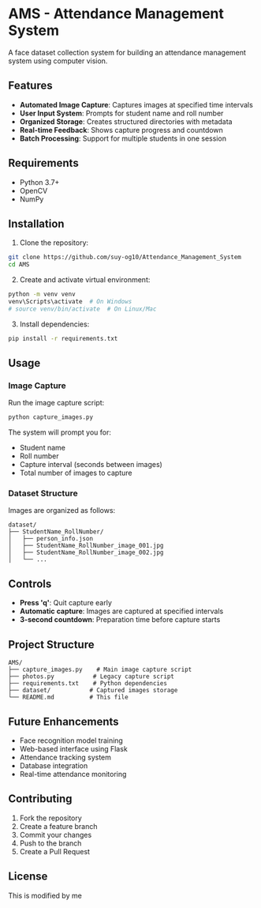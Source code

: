 # AMS - Attendance Management System

A face dataset collection system for building an attendance management system using computer vision.

## Features

- **Automated Image Capture**: Captures images at specified time intervals
- **User Input System**: Prompts for student name and roll number
- **Organized Storage**: Creates structured directories with metadata
- **Real-time Feedback**: Shows capture progress and countdown
- **Batch Processing**: Support for multiple students in one session

## Requirements

- Python 3.7+
- OpenCV
- NumPy

## Installation

1. Clone the repository:
```bash
git clone https://github.com/suy-og10/Attendance_Management_System
cd AMS
```

2. Create and activate virtual environment:
```bash
python -m venv venv
venv\Scripts\activate  # On Windows
# source venv/bin/activate  # On Linux/Mac
```

3. Install dependencies:
```bash
pip install -r requirements.txt
```

## Usage

### Image Capture

Run the image capture script:
```bash
python capture_images.py
```

The system will prompt you for:
- Student name
- Roll number
- Capture interval (seconds between images)
- Total number of images to capture

### Dataset Structure

Images are organized as follows:
```
dataset/
├── StudentName_RollNumber/
│   ├── person_info.json
│   ├── StudentName_RollNumber_image_001.jpg
│   ├── StudentName_RollNumber_image_002.jpg
│   └── ...
```

## Controls

- **Press 'q'**: Quit capture early
- **Automatic capture**: Images are captured at specified intervals
- **3-second countdown**: Preparation time before capture starts

## Project Structure

```
AMS/
├── capture_images.py    # Main image capture script
├── photos.py           # Legacy capture script
├── requirements.txt    # Python dependencies
├── dataset/           # Captured images storage
└── README.md          # This file
```

## Future Enhancements

- Face recognition model training
- Web-based interface using Flask
- Attendance tracking system
- Database integration
- Real-time attendance monitoring

## Contributing

1. Fork the repository
2. Create a feature branch
3. Commit your changes
4. Push to the branch
5. Create a Pull Request

## License

This is modified by me
